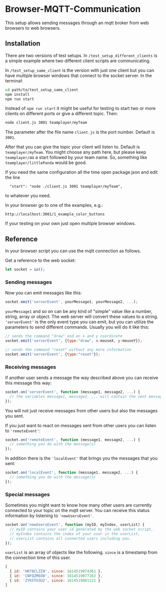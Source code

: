 # Browser-MQTT-Communication

This setup allows sending messages through an mqtt broker from web browsers to web browsers.

## Installation

There are two versions of test setups. In `/test_setup_different_clients` is a simple example where two different client scripts are communicating.

In `/test_setup_same_client` is the version with just one client but you can have multiple browser windows that connect to the socket server. In the terminal:

```bash
cd path/to/test_setup_same_client
npm install
npm run start
```

Instead of `npm run start` it might be useful for testing to start two or more clients on different ports or give a different topic. Then:
```bash
node client.js 3001 teamplayer/myTeam
```
The parameter after the file name `client.js` is the port number. Default is `3001`.

After that you can give the topic your client will listen to. Default is `teamplayer/myTeam`. You might choose any path here, but please keep `teamplayer/`as a start followed by your team name. So, something like `teamplayer/littlePanda` would be good.

If you need the same configuration all the time open package.json and edit the line
```
  "start": "node ./client.js 3001 teamplayer/myTeam",
```
to whatever you need.

In your browser go to one of the examples, e.g.:

```
http://localhost:3001/1_example_color_buttons
```

If your testing on your own just open multiple browser windows.


## Reference

In your browser script you can use the mqtt connection as follows.

Get a reference to the web socket:
```javascript
let socket = io();
```

### Sending messages

Now you can emit messages like this:
```javascript
socket.emit('serverEvent', yourMessage1, yourMessage2, ...);
```

`yourMessage1` and so on can be any kind of "simple" value like a number, string, array or object. The web server will convert these values to a string. `'serverEvent'` is the only event type you can emit, but you can utilize the parameters to send different commands. Usually you will do it like this:

```javascript
// sends the command "draw" and an x and y coordinate
socket.emit('serverEvent', {type:"draw", x:mouseX, y:mouseY});
```
```javascript
// sends the command "reset" without any more information
socket.emit('serverEvent', {type:"reset"});
```

### Receiving messages

If another user sends a message the way described above you can receive this message this way:

```javascript
socket.on('serverEvent', function (message1, message2, ...) {
  // the variables message1, message2, ... will contain the sent messages. 
});
```

You will not just receive messages from other users but also the messages you sent.

If you just want to react on messages sent from other users you can listen to `'remoteEvent'`:
```javascript
socket.on('remoteEvent', function (message1, message2, ...) {
  // something you do with the message(s)
});
```

In addition there is the `'localEvent'` that brings you the messages that you sent:
```javascript
socket.on('localEvent', function (message1, message2, ...) {
  // something you do with the message(s)
});
```

### Special messages

Sometimes you might want to know how many other users are currently connected to your topic on the mqtt server. You can receive this status information by listening to `'newUsersEvent'`. 

```javascript
socket.on('newUsersEvent', function (myID, myIndex, userList) {
  // myID contains your user id generated by the web socket script,
  // myIndex contains the index of your user in the userList,
  // userList contains all connected users including you.
});  
```

`userList` is an array of objects like the following. `since` is a timestamp from the connection time of this user.
```javascript
[
  { id: 'HK78CLZIN', since: 1614519074361 },
  { id: 'CNFQZMEO8', since: 1614519077162 },
  { id: 'ZYK5TU3U2', since: 1614519081121 }
]
```